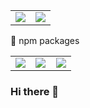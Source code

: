 <table>
  <tbody>
  <tr>
    <td width="50%"><img src="https://user-images.githubusercontent.com/39351982/140095127-c6fef683-a8f5-4be4-9032-2f469014d773.png" /></td>
    <td width="50%"><img src="https://github-readme-stats.vercel.app/api?username=activeguild&count_private=true&theme=material-palenight" /></td>
  </tr>
  </tbody>
</table>

🚀 npm packages

<table>
  <tbody>
  <tr>
    <td width="33%"><img src="https://github-readme-stats.vercel.app/api/pin/?username=activeguild&repo=vite-plugin-sass-dts&theme=material-palenight" /></td>
    <td width="33%"><img src="https://github-readme-stats.vercel.app/api/pin/?username=activeguild&repo=grpc-mocky&theme=material-palenight" /></td>
    <td width="33%"><img src="https://github-readme-stats.vercel.app/api/pin/?username=activeguild&repo=classnames-generics&theme=material-palenight" /></td>
  </tr>
  </tbody>
</table>

### Hi there 👋
<!--
**activeguild/activeguild** is a ✨ _special_ ✨ repository because its `README.md` (this file) appears on your GitHub profile.

Here are some ideas to get you started:

- 🔭 I’m currently working on ...
- 🌱 I’m currently learning ...
- 👯 I’m looking to collaborate on ...
- 🤔 I’m looking for help with ...
- 💬 Ask me about ...
- 📫 How to reach me: ...
- 😄 Pronouns: ...
- ⚡ Fun fact: ...
-->
